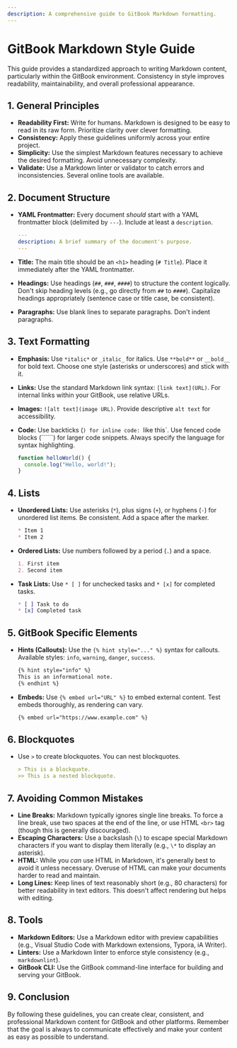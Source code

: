 ```yaml
---
description: A comprehensive guide to GitBook Markdown formatting.
---
```


# GitBook Markdown Style Guide

This guide provides a standardized approach to writing Markdown content, particularly within the GitBook environment. Consistency in style improves readability, maintainability, and overall professional appearance.

## 1. General Principles

*   **Readability First:** Write for humans. Markdown is designed to be easy to read in its raw form. Prioritize clarity over clever formatting.
*   **Consistency:** Apply these guidelines uniformly across your entire project.
*   **Simplicity:** Use the simplest Markdown features necessary to achieve the desired formatting. Avoid unnecessary complexity.
*   **Validate:** Use a Markdown linter or validator to catch errors and inconsistencies. Several online tools are available.

## 2. Document Structure

*   **YAML Frontmatter:** Every document *should* start with a YAML frontmatter block (delimited by `---`). Include at least a `description`.

    ```yaml
    ---
    description: A brief summary of the document's purpose.
    ---
    ```

*   **Title:** The main title should be an `<h1>` heading (`# Title`). Place it immediately after the YAML frontmatter.
*   **Headings:** Use headings (`##`, `###`, `####`) to structure the content logically. Don't skip heading levels (e.g., go directly from `##` to `####`). Capitalize headings appropriately (sentence case or title case, be consistent).
*   **Paragraphs:** Use blank lines to separate paragraphs. Don't indent paragraphs.

## 3. Text Formatting

*   **Emphasis:** Use `*italic*` or `_italic_` for italics. Use `**bold**` or `__bold__` for bold text. Choose one style (asterisks or underscores) and stick with it.
*   **Links:** Use the standard Markdown link syntax: `[link text](URL)`. For internal links within your GitBook, use relative URLs.
*   **Images:** `![alt text](image URL)`. Provide descriptive `alt text` for accessibility.
*   **Code:** Use backticks (`) for inline code: `like this`. Use fenced code blocks (``````) for larger code snippets. Always specify the language for syntax highlighting.

    ```javascript
    function helloWorld() {
      console.log("Hello, world!");
    }
    ```

## 4. Lists

*   **Unordered Lists:** Use asterisks (`*`), plus signs (`+`), or hyphens (`-`) for unordered list items. Be consistent. Add a space after the marker.

    ```markdown
    * Item 1
    * Item 2
    ```

*   **Ordered Lists:** Use numbers followed by a period (`.`) and a space.

    ```markdown
    1. First item
    2. Second item
    ```

*   **Task Lists:** Use `* [ ]` for unchecked tasks and `* [x]` for completed tasks.

    ```markdown
    * [ ] Task to do
    * [x] Completed task
    ```

## 5. GitBook Specific Elements

*   **Hints (Callouts):** Use the `{% hint style="..." %}` syntax for callouts. Available styles: `info`, `warning`, `danger`, `success`.

    ```markdown
    {% hint style="info" %}
    This is an informational note.
    {% endhint %}
    ```

*   **Embeds:** Use `{% embed url="URL" %}` to embed external content. Test embeds thoroughly, as rendering can vary.

    ```markdown
    {% embed url="https://www.example.com" %}
    ```

## 6. Blockquotes

*   Use `>` to create blockquotes. You can nest blockquotes.

    ```markdown
    > This is a blockquote.
    >> This is a nested blockquote.
    ```

## 7. Avoiding Common Mistakes

*   **Line Breaks:** Markdown typically ignores single line breaks. To force a line break, use two spaces at the end of the line, or use HTML `<br>` tag (though this is generally discouraged).
*   **Escaping Characters:** Use a backslash (`\`) to escape special Markdown characters if you want to display them literally (e.g., `\*` to display an asterisk).
*   **HTML:** While you *can* use HTML in Markdown, it's generally best to avoid it unless necessary. Overuse of HTML can make your documents harder to read and maintain.
*   **Long Lines:** Keep lines of text reasonably short (e.g., 80 characters) for better readability in text editors. This doesn't affect rendering but helps with editing.

## 8. Tools

*   **Markdown Editors:** Use a Markdown editor with preview capabilities (e.g., Visual Studio Code with Markdown extensions, Typora, iA Writer).
*   **Linters:** Use a Markdown linter to enforce style consistency (e.g., `markdownlint`).
*   **GitBook CLI:** Use the GitBook command-line interface for building and serving your GitBook.

## 9. Conclusion

By following these guidelines, you can create clear, consistent, and professional Markdown content for GitBook and other platforms. Remember that the goal is always to communicate effectively and make your content as easy as possible to understand.
